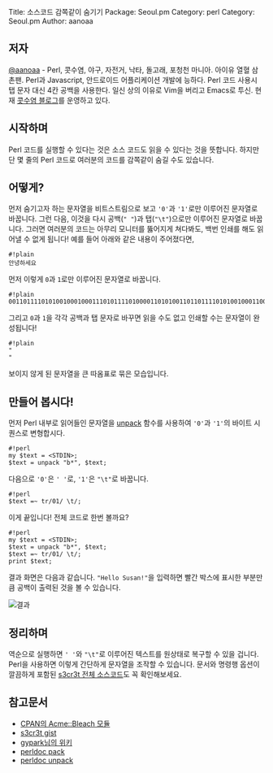 Title:    소스코드 감쪽같이 숨기기
Package:  Seoul.pm
Category: perl
Category: Seoul.pm
Author:   aanoaa


저자
-----

[@aanoaa][twitter-aanoaa] - Perl, 콧수염, 야구, 자전거, 낙타, 돌고래, 포청천 마니아.
아이유 열혈 삼촌팬. Perl과 Javascript, 안드로이드 어플리케이션 개발에 능하다.
Perl 코드 사용시 탭 문자 대신 4칸 공백을 사용한다.
일신 상의 이유로 Vim을 버리고 Emacs로 투신.
현재 [콧수염 블로그][aanoaa-blog]를 운영하고 있다.



시작하며
-------

Perl 코드를 실행할 수 있다는 것은 소스 코드도 읽을 수 있다는 것을 뜻합니다.
하지만 단 몇 줄의 Perl 코드로 여러분의 코드를 감쪽같이 숨길 수도 있습니다.



어떻게?
--------

먼저 숨기고자 하는 문자열을 비트스트림으로 보고 `'0'`과 `'1'`로만 이루어진 문자열로 바꿉니다.
그런 다음, 이것을 다시 공백(`" "`)과 탭(`"\t"`)으로만 이루어진 문자열로 바꿉니다.
그러면 여러분의 코드는 아무리 모니터를 뚫어지게 쳐다봐도, 백번 인쇄를 해도 읽어낼 수 없게 됩니다!
예를 들어 아래와 같은 내용이 주어졌다면,

    #!plain
    안녕하세요

먼저 이렇게 `0`과 `1`로만 이루어진 문자열로 바꿉니다.

    #!plain
    00110111101010010001000111010111101000011010100110110111101010010001100100110111001000010001110100110111010110010010100101010000

그리고 `0`과 `1`을 각각 공백과 탭 문자로 바꾸면 읽을 수도 없고 인쇄할 수는 문자열이 완성됩니다!

    #!plain
    "  		 				 	 	  	   	   			 	 				 	    		 	 	  		 		 				 	 	  	   		  	  		 			  	    	   			 	  		 			 	 		  	  	 	  	 	 	    "

보이지 않게 된 문자열을 큰 따옴표로 묶은 모습입니다.



만들어 봅시다!
--------------

먼저 Perl 내부로 읽어들인 문자열을 
[unpack][perldoc-unpack] 함수를 사용하여 `'0'`과 `'1'`의 바이트 시퀀스로 변형합시다.

    #!perl
    my $text = <STDIN>;
    $text = unpack "b*", $text;

다음으로 `'0'`은 `' '`로, `'1'`은 `"\t"`로 바꿉니다.

    #!perl
    $text =~ tr/01/ \t/;

이게 끝입니다!
전체 코드로 한번 볼까요?

    #!perl
    my $text = <STDIN>;
    $text = unpack "b*", $text;
    $text =~ tr/01/ \t/;
    print $text;

결과 화면은 다음과 같습니다.
`"Hello Susan!"`을 입력하면 빨간 박스에
표시한 부분만큼 공백이 출력된 것을 볼 수 있습니다.

![결과][img-01]



정리하며
--------

역순으로 실행하면 `' '`와 `"\t"`로 이루어진 텍스트를
원상태로 복구할 수 있을 겁니다.
Perl을 사용하면 이렇게 간단하게 문자열을 조작할 수 있습니다.
문서와 명령행 옵션이 깔끔하게 포함된
[s3cr3t 전체 소스코드][gist-s3cr3t]도 꼭 확인해보세요.



참고문서
---------

- [CPAN의 Acme::Bleach 모듈][cpan-acme-bleach]
- [s3cr3t gist][gist-s3cr3t]
- [gypark님의 위키][gypark-wiki-pack]
- [perldoc pack][perldoc-pack]
- [perldoc unpack][perldoc-unpack]



[img-01]:           http://advent.perl.kr/2011/2011-12-03-1.png

[cpan-acme-bleach]: https://metacpan.org/module/Acme::Bleach
[perldoc-pack]:     http://perldoc.perl.org/functions/pack.html
[perldoc-unpack]:   http://perldoc.perl.org/functions/unpack.html
[gypark-wiki-pack]: http://gypark.pe.kr/wiki/Perl/Pack#H_1_7_2
[gist-s3cr3t]:      https://gist.github.com/1408846
[twitter-aanoaa]:   http://twitter.com/#!/aanoaa
[aanoaa-blog]:      http://aanoaa.github.com/
